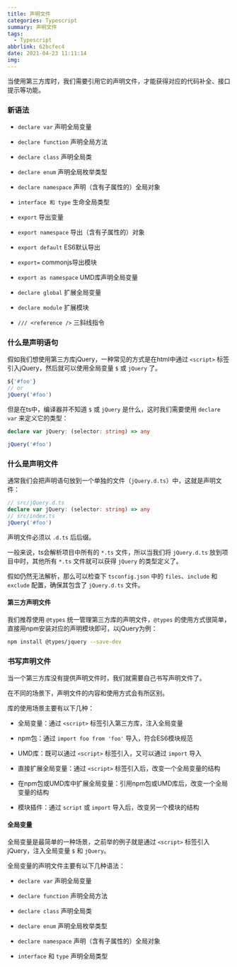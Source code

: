 ```yaml
---
title: 声明文件
categories: Typescript
summary: 声明文件
tags:
  - Typescript
abbrlink: 62bcfec4
date: 2021-04-23 11:11:14
img:
---
```



当使用第三方库时，我们需要引用它的声明文件，才能获得对应的代码补全、接口提示等功能。

<!--more-->

### 新语法

- `declare var` 声明全局变量
- `declare function` 声明全局方法

- `declare class` 声明全局类
- `declare enum` 声明全局枚举类型

- `declare namespace` 声明（含有子属性的）全局对象
- `interface 和 type` 生命全局类型

- `export` 导出变量
- `export namespace` 导出（含有子属性的）对象

- `export default` ES6默认导出
- `export=` commonjs导出模块

- `export as namespace` UMD库声明全局变量
- `declare global` 扩展全局变量

- `declare module` 扩展模块
- `/// <reference />` 三斜线指令



### 什么是声明语句

假如我们想使用第三方库jQuery，一种常见的方式是在html中通过 `<script>` 标签引入jQuery，然后就可以使用全局变量 `$` 或 `jQuery` 了。

```javascript
${'#foo'}
// or
jQuery('#foo')
```

但是在ts中，编译器并不知道 `$` 或 `jQuery` 是什么，这时我们需要使用 `declare var` 来定义它的类型：

```typescript
declare var jQuery: (selector: string) => any

jQuery('#foo')
```



### 什么是声明文件

通常我们会把声明语句放到一个单独的文件（`jQuery.d.ts`）中，这就是声明文件：

```typescript
// src/jQuery.d.ts
declare var jQuery: (selector: string) => any
// src/index.ts
jQuery('#foo')
```

声明文件必须以 `.d.ts` 后后缀。

一般来说，ts会解析项目中所有的 `*.ts` 文件，所以当我们将 `jQuery.d.ts` 放到项目中时，其他所有 `*.ts` 文件就可以获得 `jQuery` 的类型定义了。

假如仍然无法解析，那么可以检查下 `tsconfig.json` 中的 `files`、`include` 和 `exclude` 配置，确保其包含了 `jQuery.d.ts` 文件。



#### 第三方声明文件

我们推荐使用 `@types` 统一管理第三方库的声明文件，`@types` 的使用方式很简单，直接用npm安装对应的声明模块即可，以jQuery为例：

```bash
npm install @types/jquery --save-dev
```



### 书写声明文件

当一个第三方库没有提供声明文件时，我们就需要自己书写声明文件了。

在不同的场景下，声明文件的内容和使用方式会有所区别。

库的使用场景主要有以下几种：

- 全局变量：通过 `<script>` 标签引入第三方库，注入全局变量
- npm包：通过 `import foo from 'foo'` 导入，符合ES6模块规范

- UMD库：既可以通过 `<script>` 标签引入，又可以通过 `import` 导入
- 直接扩展全局变量：通过 `<script>` 标签引入后，改变一个全局变量的结构

- 在npm包或UMD库中扩展全局变量：引用npm包或UMD库后，改变一个全局变量的结构
- 模块插件：通过 `script` 或 `import` 导入后，改变另一个模块的结构



#### 全局变量

全局变量是最简单的一种场景，之前举的例子就是通过 `<script>` 标签引入jQuery，注入全局变量 `$` 和 `jQuery`。



全局变量的声明文件主要有以下几种语法：

- `declare var` 声明全局变量
- `declare function` 声明全局方法

- `declare class` 声明全局类
- `declare enum` 声明全局枚举类型

- `declare namespace` 声明（含有子属性的）全局对象
- `interface` 和 `type` 声明全局类型

